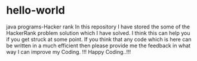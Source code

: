 # hello-world
java programs-Hacker rank
In this repository I have stored the some of the HackerRank problem solution which I have solved. 
I think this can help you if you get struck at some point. 
If you think that any code which is here can be written in a much efficient then please provide me the feedback in what way I can improve my Coding.
                       !!! Happy Coding..!!!

